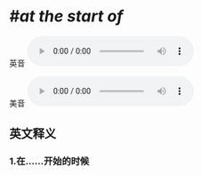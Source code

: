 # ***\#at the start of*** 
英音
<audio src="./media/at the start of1.aac" controls="controls"></audio>

美音
<audio src="./media/at the start of2.aac" controls="controls"></audio>



  

英文释义
---
### 1.**在……开始的时候**  


